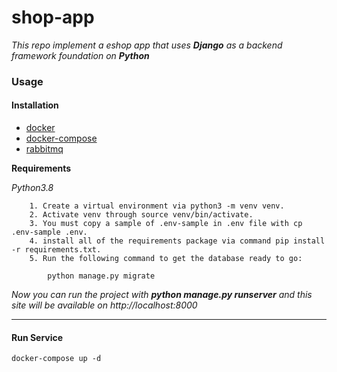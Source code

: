 # shop-app

*This repo implement a eshop app that uses **Django** as a backend framework foundation on **Python***

### Usage

#### Installation

* [docker](https://docs.docker.com/engine/install/)
* [docker-compose](https://docs.docker.com/compose/install/)
* [rabbitmq](https://www.rabbitmq.com/download.html)

**Requirements**

*Python3.8*

```
    1. Create a virtual environment via python3 -m venv venv.
    2. Activate venv through source venv/bin/activate.
    3. You must copy a sample of .env-sample in .env file with cp .env-sample .env.
    4. install all of the requirements package via command pip install -r requirements.txt.
    5. Run the following command to get the database ready to go:

        python manage.py migrate
```

*Now you can run the project with **python manage.py runserver** and this site will be available on http://localhost:8000*

- - -

#### Run Service

```
docker-compose up -d
```
